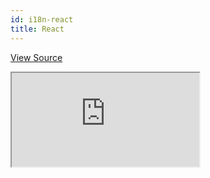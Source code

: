 ```yaml
---
id: i18n-react
title: React
---
```


[View Source](https://github.com/pankod/refine/tree/master/examples/i18n)

<iframe src="https://codesandbox.io/embed/refine-i18n-example-xvk6w?autoresize=1&fontsize=14&module=%2Fsrc%2FApp.tsx&theme=dark&view=preview"
style={{width: "100%", height:"80vh", border: "0px", borderRadius: "8px", overflow:"hidden"}}
    title="refine-i18n-example"
    allow="accelerometer; ambient-light-sensor; camera; encrypted-media; geolocation; gyroscope; hid; microphone; midi; payment; usb; vr; xr-spatial-tracking"
    sandbox="allow-forms allow-modals allow-popups allow-presentation allow-same-origin allow-scripts"
></iframe>